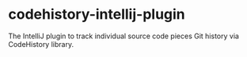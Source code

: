 # codehistory-intellij-plugin

The IntelliJ plugin to track individual source code pieces Git history via CodeHistory library.
